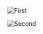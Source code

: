 ![First](https://github.com/CSTVann/Python-Style/assets/108693098/23df58ae-7958-4d05-b0b2-173035d320f6)

![Second](https://github.com/CSTVann/Python-Style/assets/108693098/8a812b82-a8da-43e4-8d17-9a670bac5877)
